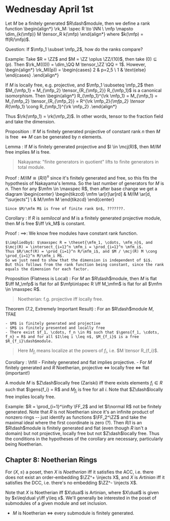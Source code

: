# Wednesday April 1st

Let $M$ be a finitely generated $R\dash$module, then we define a rank function
\begin{align*}
\rk_M: \spec R \to \NN \\
\mfp \mapsto \dim_{k(\mfp)} M \tensor_R k(\mfp)
\end{align*}
where $k(\mfp) = ff(R/\mfp)$.

Question:
If $\mfp_1 \subset \mfp_2$, how do the ranks compare?

Example:
Take $R = \ZZ$ and $M = \ZZ \oplus \ZZ/(10)$, then take $(0) \subseteq (p)$.
Then $\rk_M((0)) = \dim_\QQ M \tensor_\ZZ \QQ = 1$.
However,
\begin{align*}
\rk_M((p)) = \begin{cases}
2 & p=2,5 \\
1 & \text{else}
\end{cases}
.\end{align*}

If $M$ is locally free, e.g. projective, and $\mfp_1 \subseteq \mfp_2$ then $M_{\mfp_1} = M_{\mfp_2} \tensor_{R_{\mfp_2}} R_{\mfp_1}$ is a canonical isomorphism.
Then
\begin{align*}
R_{\mfp_1}^{\rk \mfp_1} = M_{\mfp_1} = M_{\mfp_2} \tensor_{R_{\mfp_2}}
= R^{\rk \mfp_2}_{\mfp_2} \tensor R_{\mfp_1} \cong R_{\mfp_1}^{\rk \mfp_2}
.\end{align*}

Thus $\rk(\mfp_1) = \rk(\mfp_2)$.
In other words, tensor to the fraction field and take the dimension.

Proposition
: If $M$ is finitely generated projective of constant rank $n$ then $M$ is free $\iff M$ can be generated by $n$ elements.

Lemma
: If $M$ is finitely generated projective and $I \in \mcj(R)$, then $M/IM$ free implies $M$ is free.

> Nakayama: "finite generators in quotient" lifts to finite generators in total module.

Proof
:   $M/IM \cong(R/I)^n$ since it's finitely generated and free, so this fits the hypothesis of Nakayama's lemma.
    So the last number of generators for $M$ is $n$.
    Then for any $\mfm \in \maxspec R$, then after base change we get a diagram
    \begin{center}
    \begin{tikzcd}
    \mfm \ar[r]\ar[rd] & M/IM \ar[d, "\surjects"] \\
    & M/\mfm M
    \end{tikzcd}
    \end{center}

    Since $M/\mfm M$ is free of finite rank $n$, ???????.


Corollary
: If $R$ is *semilocal* and $M$ is a finitely generated projective module, then $M$ is free $\iff \rk_M$ is constant.

Proof
:   $\implies$: We know free modules have constant rank function.

    $\impliedby$: $\maxspec R = \theset{\mfm_1, \cdots, \mfm_n}$, and $\mcj(R) = \intersect_{i=1}^n \mfm_i = \prod_{i=1}^n \mfm_i$.
    Thus $R/\mcf(R) = \prod_{i=1}^n R/\mfm_i$, and $M / \mcj(R) M \cong \prod_{i=1}^n M/\mfm_i M$.
    So we just need to show that the dimension is independent of $i$.
    But this follows from the rank function being constant, since the rank equals the dimension for each factor.

Proposition (Flatness is Local)
: For $M$ an $R\dash$module, then $M$ is flat $\iff M_\mfp$ is flat for all $\mfp\in\spec R \iff M_\mfm$ is flat for all $\mfm \in \maxspec R$.

> Noetherian: f.g. projective iff locally free.

Theorem (7.2, Extremely Important Result)
:   For an $R\dash$module $M$, TFAE

    - $M$ is finitely generated and projective
    - $M$ is finitely presented and locally free
    - There exist $f_1, \cdots, f_n \in R$ such that $\gens{f_1, \cdots, f_n} = R$ and for all $1\leq i \leq n$, $M_{f_i}$ is a free $R_{f_i}\dash$module.

> Here $M_{f_i}$ means localize at the powers of $f_i$, i.e. $M \tensor R_{f_i}$.

Corollary
:   \hfill
    - Finitely generated and flat implies projective.
    - For $M$ finitely generated and $R$ Noetherian, projective $\iff$ locally free $\iff$ flat (important!)

A module $M$ is $Z\dash$locally free (Zariski) iff there exists elements $f_i\in R$ such that $\gens{f_i} = R$ and $M_{f_i}$ is free for all $i$.
Note that $Z\dash$locally free implies locally free.

Example:
$R = \prod_{i=1}^\infty \FF_2$ and let $I\normal R$ not be finitely generated.
Note that $R$ is not Noetherian since it's an infinite product of nonzero rings -- just identify as functions $\FF_2^\ZZ$ and take the maximal ideal where the first coordinate is zero (?).
Then $R/I$ is an $R\dash$module is finitely generated and flat (even though $R$ isn't a domain) but not projective, locally free but not $Z\dash$locally free.
Thus the conditions in the hypotheses of the corollary are necessary, particularly being Noetherian.

## Chapter 8: Noetherian Rings

For $(X, \leq)$ a poset, then $X$ is *Noetherian* iff it satisfies the ACC, i.e. there does not exist an order-embedding $\ZZ^+ \injects X$, and $X$ is *Artinian* iff it satisfies the DCC, i.e. there's no embedding $\ZZ^- \injects X$.

Note that $X$ is Noetherian iff $X\dual$ is Artinian, where $X\dual$ is given by $x\leq\dual y\iff y\leq x$.
We'll generally be interested in the poset of submodules of a given module and set inclusion.

- $M$ is Noetherian $\iff$ every submodule is finitely generated.

